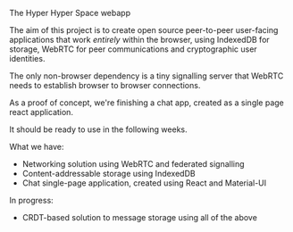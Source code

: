 The Hyper Hyper Space webapp

The aim of this project is to create open source peer-to-peer user-facing applications that work *entirely* within the browser, using IndexedDB for storage, WebRTC for peer communications and cryptographic user identities.

The only non-browser dependency is a tiny signalling server that WebRTC needs to establish browser to browser connections.

As a proof of concept, we're finishing a chat app, created as a single page react application.

It should be ready to use in the following weeks.

What we have:

- Networking solution using WebRTC and federated signalling
- Content-addressable storage using IndexedDB
- Chat single-page application, created using React and Material-UI

In progress:

- CRDT-based solution to message storage using all of the above 
